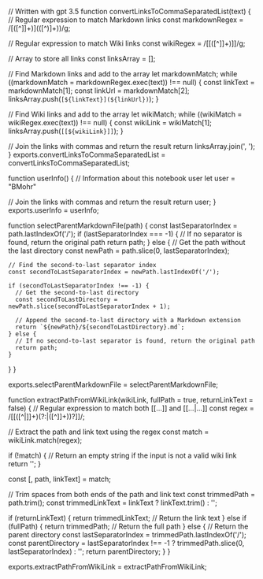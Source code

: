 
// Written with gpt 3.5
function convertLinksToCommaSeparatedList(text) {
  // Regular expression to match Markdown links
  const markdownRegex = /\[([^\]]+)\]\(([^)]+)\)/g;

  // Regular expression to match Wiki links
  const wikiRegex = /\[\[([^\]]+)\]\]/g;

  // Array to store all links
  const linksArray = [];

  // Find Markdown links and add to the array
  let markdownMatch;
  while ((markdownMatch = markdownRegex.exec(text)) !== null) {
    const linkText = markdownMatch[1];
    const linkUrl = markdownMatch[2];
    linksArray.push(`[${linkText}](${linkUrl})`);
  }

  // Find Wiki links and add to the array
  let wikiMatch;
  while ((wikiMatch = wikiRegex.exec(text)) !== null) {
    const wikiLink = wikiMatch[1];
    linksArray.push(`[[${wikiLink}]]`);
  }

  // Join the links with commas and return the result
  return linksArray.join(', ');
}
exports.convertLinksToCommaSeparatedList = convertLinksToCommaSeparatedList;



function userInfo() {
  // Information about this notebook user
  let user = "BMohr"
  
  // Join the links with commas and return the result
  return user;
}
exports.userInfo = userInfo;


function selectParentMarkdownFile(path) {
  const lastSeparatorIndex = path.lastIndexOf('/');
  if (lastSeparatorIndex === -1) {
    // If no separator is found, return the original path
    return path;
  } else {
    // Get the path without the last directory
    const newPath = path.slice(0, lastSeparatorIndex);

    // Find the second-to-last separator index
    const secondToLastSeparatorIndex = newPath.lastIndexOf('/');
    
    if (secondToLastSeparatorIndex !== -1) {
      // Get the second-to-last directory
      const secondToLastDirectory = newPath.slice(secondToLastSeparatorIndex + 1);

      // Append the second-to-last directory with a Markdown extension
      return `${newPath}/${secondToLastDirectory}.md`;
    } else {
      // If no second-to-last separator is found, return the original path
      return path;
    }
  }
}

exports.selectParentMarkdownFile = selectParentMarkdownFile;


function extractPathFromWikiLink(wikiLink, fullPath = true, returnLinkText = false) {
  // Regular expression to match both [[...]] and [[...|...]]
  const regex = /\[\[([^|\]]+)(?:\|([^\]]+))?\]\]/;

  // Extract the path and link text using the regex
  const match = wikiLink.match(regex);

  if (!match) {
    // Return an empty string if the input is not a valid wiki link
    return '';
  }

  const [, path, linkText] = match;

  // Trim spaces from both ends of the path and link text
  const trimmedPath = path.trim();
  const trimmedLinkText = linkText ? linkText.trim() : '';

  if (returnLinkText) {
    return trimmedLinkText; // Return the link text
  } else if (fullPath) {
    return trimmedPath; // Return the full path
  } else {
    // Return the parent directory
    const lastSeparatorIndex = trimmedPath.lastIndexOf('/');
    const parentDirectory = lastSeparatorIndex !== -1 ? trimmedPath.slice(0, lastSeparatorIndex) : '';
    return parentDirectory;
  }
}

exports.extractPathFromWikiLink = extractPathFromWikiLink;
